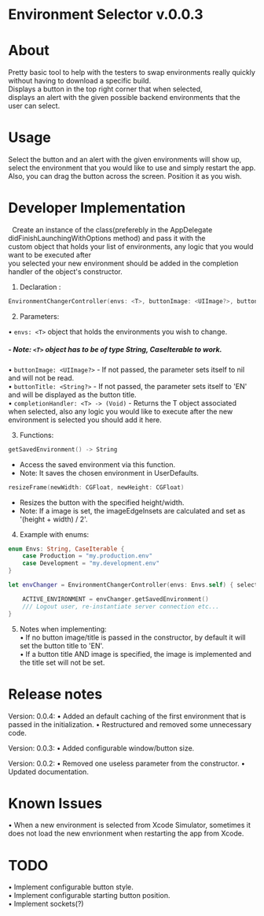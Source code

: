 Environment Selector v.0.0.3
================
# About

Pretty basic tool to help with the testers to swap environments really quickly without having to download a specific build.  
Displays a button in the top right corner that when selected,  
displays an alert with the given possible backend environments that the user can select.  

# Usage 

Select the button and an alert with the given environments will show up,  
select the environment that you would like to use and simply restart the app.  
Also, you can drag the button across the screen. Position it as you wish.  

# Developer Implementation
 
Create an instance of the class(preferebly in the AppDelegate didFinishLaunchingWithOptions method) and pass it with the  
custom object that holds your list of environments, any logic that you would want to be executed after  
you selected your new environment should be added in the completion handler of the object's constructor.  

1. Declaration :

```swift
EnvironmentChangerController(envs: <T>, buttonImage: <UIImage?>, buttonTitle: <String?>, <completionHandler (<T>) -> (Void))  
```

2. Parameters:  

• ```envs: <T>``` object that holds the environments you wish to change.  
#####  - Note:  ```<T>``` object has to be of type String, CaseIterable to work.     
• ```buttonImage: <UIImage?>``` - If not passed, the parameter sets itself to nil and will not be read.  
• ```buttonTitle: <String?>```  - If not passed, the parameter sets itself to 'EN' and will be displayed as the button title.  
• ```completionHandler: <T> -> (Void)``` - Returns the T object associated when selected, also any logic you would like to execute after the new environment is selected you should add it here.  

3. Functions:  

```swift
getSavedEnvironment() -> String  
```
- Access the saved environment via this function.  
- Note: It saves the chosen environment in UserDefaults.  

```swift
resizeFrame(newWidth: CGFloat, newHeight: CGFloat)  
```  
- Resizes the button with the specified height/width.
- Note: If a image is set, the imageEdgeInsets are calculated and set as '(height + width) / 2'.

4. Example with enums:  

```swift 
enum Envs: String, CaseIterable {
    case Production = "my.production.env"
    case Development = "my.development.env"
}

let envChanger = EnvironmentChangerController(envs: Envs.self) { selectedEnvironment in  

    ACTIVE_ENVIRONMENT = envChanger.getSavedEnvironment()  
    /// Logout user, re-instantiate server connection etc...  
}
```

5. Notes when implementing:  
• If no button image/title is passed in the constructor, by default it will set the button title to 'EN'.  
• If a button title AND image is specified, the image is implemented and the title set will not be set. 



# Release notes

Version: 0.0.4:
• Added an default caching of the first environment that is passed in the initialization.
• Restructured and removed some unnecessary code. 

Version: 0.0.3:
• Added configurable window/button size.

Version: 0.0.2:
• Removed one useless parameter from the constructor.
• Updated documentation. 

# Known Issues  

• When a new environment is selected from Xcode Simulator, sometimes it does not load the new envrionment when restarting the app from Xcode.

# TODO

• Implement configurable button style.  
• Implement configurable starting button position.  
• Implement sockets(?)  



